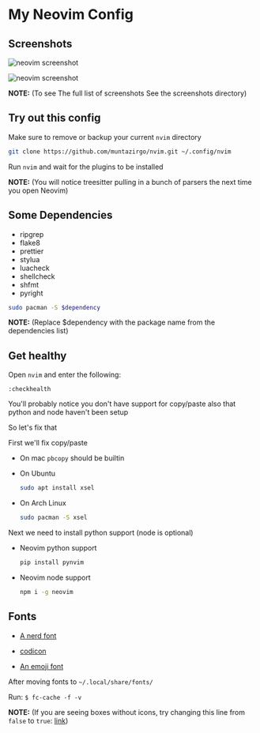 # My Neovim Config

## Screenshots

![neovim screenshot](/home/archcraft/.config/nvim/screenshots/Screenshot_2022-09-19-12-05-08_1920x1080.png)

![neovim screenshot](/home/archcraft/.config/nvim/screenshots/Screenshot_2022-09-19-12-07-00_1920x1080.png)

**NOTE:** (To see The full list of screenshots See the screenshots directory)
## Try out this config

Make sure to remove or backup your current `nvim` directory

```sh
git clone https://github.com/muntazirgo/nvim.git ~/.config/nvim
```

Run `nvim` and wait for the plugins to be installed

**NOTE:** (You will notice treesitter pulling in a bunch of parsers the next time you open Neovim)

## Some Dependencies

- ripgrep
- flake8
- prettier
- stylua
- luacheck
- shellcheck
- shfmt
- pyright

```sh
sudo pacman -S $dependency
```
**NOTE:** (Replace $dependency with the package name from the dependencies list)

## Get healthy

Open `nvim` and enter the following:

```
:checkhealth
```

You'll probably notice you don't have support for copy/paste also that python and node haven't been setup

So let's fix that

First we'll fix copy/paste

- On mac `pbcopy` should be builtin

- On Ubuntu

  ```sh
  sudo apt install xsel
  ```

- On Arch Linux

  ```sh
  sudo pacman -S xsel
  ```

Next we need to install python support (node is optional)

- Neovim python support

  ```sh
  pip install pynvim
  ```

- Neovim node support

  ```sh
  npm i -g neovim
  ```

## Fonts

- [A nerd font](https://github.com/ryanoasis/nerd-fonts)

- [codicon](https://github.com/microsoft/vscode-codicons/raw/main/dist/codicon.ttf)
- [An emoji font](https://github.com/googlefonts/noto-emoji/blob/main/fonts/NotoColorEmoji.ttf)

After moving fonts to `~/.local/share/fonts/`

Run: `$ fc-cache -f -v`

**NOTE:** (If you are seeing boxes without icons, try changing this line from `false` to `true`: [link](https://github.com/ChristianChiarulli/nvim/blob/ac41efa237caf3a498077df19a3f31ca4b35caf3/lua/user/icons.lua#L5))
